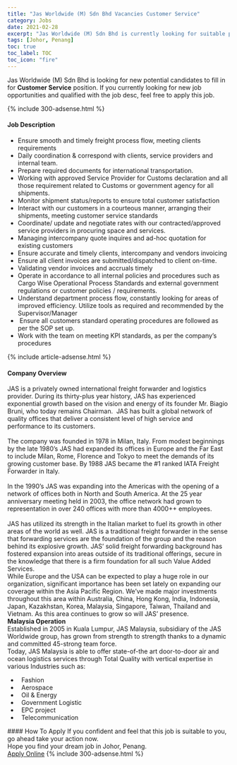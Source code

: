 ```yaml
---
title: "Jas Worldwide (M) Sdn Bhd Vacancies Customer Service" 
category: Jobs 
date: 2021-02-28 
excerpt: "Jas Worldwide (M) Sdn Bhd is currently looking for suitable person to fill in the Customer Service which based in Johor, Penang" 
tags: [Johor, Penang] 
toc: true 
toc_label: TOC 
toc_icon: "fire" 
--- 
```


<p>Jas Worldwide (M) Sdn Bhd is looking for new potential candidates to fill in for <b>Customer Service</b> position. If you currently looking for new job opportunities and qualified with the job desc, feel free to apply this job.
</p>{% include 300-adsense.html %} 
<div><div><h4>Job Description</h4></div><div><div><span><div><ul><li>Ensure smooth and timely freight process flow, meeting clients requirements</li><li>Daily coordination &amp; correspond with clients, service providers and internal team.</li><li>Prepare required documents for international transportation.</li><li>Working with approved Service Provider for Customs declaration and all those requirement related to Customs or government agency for all shipments.</li><li>Monitor shipment status/reports to ensure total customer satisfaction</li><li>Interact with our customers in a courteous manner, arranging their shipments, meeting customer service standards</li><li>Coordinate/ update and negotiate rates with our contracted/approved service providers in procuring space and services. &#160;</li><li>Managing intercompany quote inquires and ad-hoc quotation for existing customers</li><li>Ensure accurate and timely clients, intercompany and vendors invoicing</li><li>Ensure all client invoices are submitted/dispatched to client on-time.</li><li>Validating vendor invoices and accruals timely</li><li>Operate in accordance to all internal policies and procedures such as Cargo Wise Operational Process Standards and external government regulations or customer policies / requirements.</li><li>Understand department process flow, constantly looking for areas of improved efficiency. Utilize tools as required and recommended by the Supervisor/Manager</li><li>&#160;Ensure all customers standard operating procedures are followed as per the SOP set up.</li><li>Work with the team on meeting KPI standards, as per the company&#8217;s procedures</li></ul></div></span></div></div></div> 
{% include article-adsense.html %} 
<div><div><h4>Company Overview</h4></div><div><div><span><div><div>
<div>JAS is a privately owned international freight forwarder and logistics provider. During its thirty-plus year history, JAS has experienced exponential growth based on the vision and energy of its founder Mr. Biagio Bruni, who today remains Chairman.&#160; JAS has built a global network of quality offices that deliver a consistent level of high service and performance to its customers.<br>
<br>
The company was founded in 1978 in Milan, Italy. From modest beginnings by the late 1980&#8217;s JAS had expanded its offices in Europe and the Far East to include Milan, Rome, Florence and Tokyo to meet the demands of its growing customer base. By 1988 JAS became the #1 ranked IATA Freight Forwarder in Italy.<br>
<br>
In the 1990&#8217;s JAS was expanding into the Americas with the opening of a network of offices both in North and South America. At the 25 year anniversary meeting held in 2003, the office network had grown to representation in over&#160;240&#160;offices with more than 4000++ employees.<br>
<br>
JAS has utilized its strength in the Italian market to fuel its growth in other areas of the world as well. JAS is a traditional freight forwarder in the sense that forwarding services are the foundation of the group and the reason behind its explosive growth. JAS&#8217; solid freight forwarding background has fostered expansion into areas outside of its traditional offerings, secure in the knowledge that there is a firm foundation for all such Value Added Services.</div>
<div>While Europe and the USA can be expected to play a huge role in our organization, significant importance has been set lately on expanding our coverage within the Asia Pacific Region. We&#8217;ve made major investments throughout this area within Australia, China, Hong Kong, India, Indonesia, Japan, Kazakhstan, Korea, Malaysia, Singapore, Taiwan, Thailand and Vietnam. As this area continues to grow so will JAS&#8217; presence.</div>
</div>
<div><strong>Malaysia Operation</strong></div>
<div>
<div>Established in 2005 in Kuala Lumpur, JAS Malaysia, subsidiary of the JAS Worldwide group, has grown from strength to strength thanks to a dynamic and committed 45-strong team force.</div>
<div>Today, JAS Malaysia is able to offer state-of-the art door-to-door air and ocean logistics services through Total Quality with vertical expertise in various Industries such as:</div>
<ul>
<li>&#160; Fashion</li>
<li>&#160; Aerospace</li>
<li>&#160; Oil &amp; Energy</li>
<li>&#160; Government Logistic</li>
<li>&#160; EPC project</li>
<li>&#160; Telecommunication</li>
</ul>
</div></div></span></div></div></div> 
#### How To Apply 
If you confident and feel that this job is suitable to you, go ahead take your action now. <br/> 
Hope you find your dream job in Johor, Penang. <br/> 
<a href="https://www.jobstreet.com.my/en/job/customer-service-4491271?jobId=jobstreet-my-job-4491271&" class="btn btn--info" target="_blank" rel="nofollow noopenner">Apply Online</a> 
{% include 300-adsense.html %} 